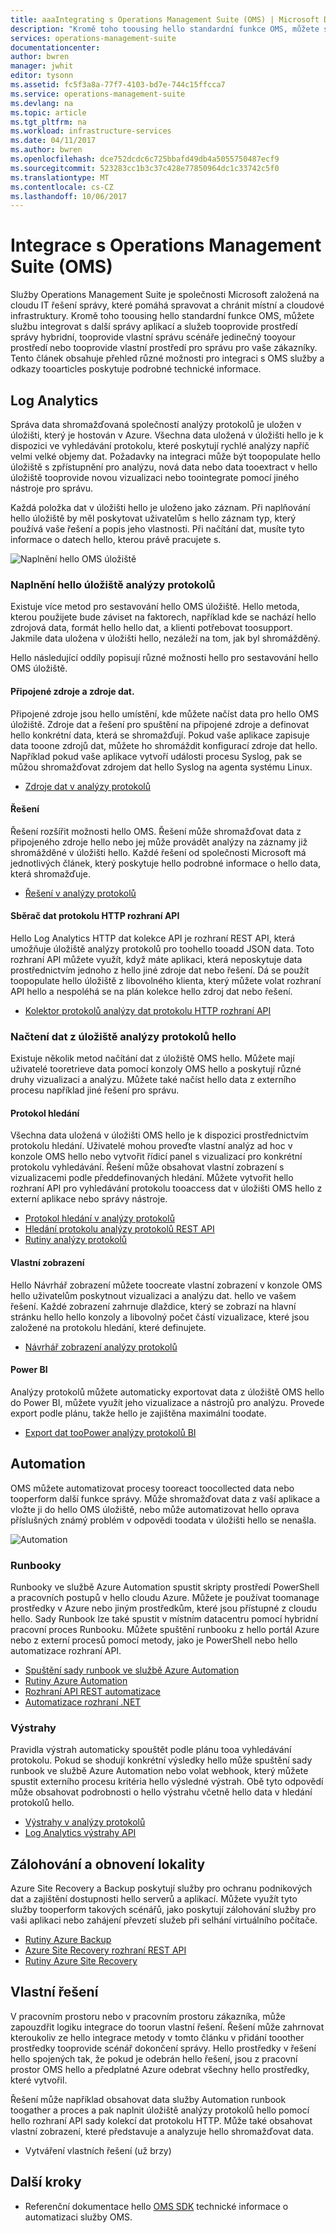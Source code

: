 ```yaml
---
title: aaaIntegrating s Operations Management Suite (OMS) | Microsoft Docs
description: "Kromě toho toousing hello standardní funkce OMS, můžete službu integrovat s další správy aplikací a služeb tooprovide prostředí správy hybridní, tooprovide vlastní správu scénáře jedinečný tooyour prostředí nebo tooprovide vlastní prostředí pro správu pro vaše zákazníky.  Tento článek obsahuje přehled různé možnosti pro integraci s OMS a propojuje tooarticles poskytuje podrobné technické informace."
services: operations-management-suite
documentationcenter: 
author: bwren
manager: jwhit
editor: tysonn
ms.assetid: fc5f3a8a-77f7-4103-bd7e-744c15ffcca7
ms.service: operations-management-suite
ms.devlang: na
ms.topic: article
ms.tgt_pltfrm: na
ms.workload: infrastructure-services
ms.date: 04/11/2017
ms.author: bwren
ms.openlocfilehash: dce752dcdc6c725bbafd49db4a5055750487ecf9
ms.sourcegitcommit: 523283cc1b3c37c428e77850964dc1c33742c5f0
ms.translationtype: MT
ms.contentlocale: cs-CZ
ms.lasthandoff: 10/06/2017
---
```

# <a name="integrating-with-operations-management-suite-oms"></a>Integrace s Operations Management Suite (OMS)
Služby Operations Management Suite je společnosti Microsoft založená na cloudu IT řešení správy, které pomáhá spravovat a chránit místní a cloudové infrastruktury.  Kromě toho toousing hello standardní funkce OMS, můžete službu integrovat s další správy aplikací a služeb tooprovide prostředí správy hybridní, tooprovide vlastní správu scénáře jedinečný tooyour prostředí nebo tooprovide vlastní prostředí pro správu pro vaše zákazníky.  Tento článek obsahuje přehled různé možnosti pro integraci s OMS služby a odkazy tooarticles poskytuje podrobné technické informace. 

## <a name="log-analytics"></a>Log Analytics
Správa data shromažďovaná společností analýzy protokolů je uložen v úložišti, který je hostován v Azure.  Všechna data uložená v úložišti hello je k dispozici ve vyhledávání protokolu, které poskytují rychlé analýzy napříč velmi velké objemy dat.  Požadavky na integraci může být toopopulate hello úložiště s zpřístupnění pro analýzu, nová data nebo data tooextract v hello úložiště tooprovide novou vizualizaci nebo toointegrate pomocí jiného nástroje pro správu.

Každá položka dat v úložišti hello je uloženo jako záznam.  Při naplňování hello úložiště by měl poskytovat uživatelům s hello záznam typ, který používá vaše řešení a popis jeho vlastnosti.  Při načítání dat, musíte tyto informace o datech hello, kterou právě pracujete s.

![Naplnění hello OMS úložiště](media/operations-management-suite-integration/repository.png)

### <a name="populate-hello-log-analytics-repository"></a>Naplnění hello úložiště analýzy protokolů
Existuje více metod pro sestavování hello OMS úložiště.  Hello metoda, kterou použijete bude záviset na faktorech, například kde se nachází hello zdrojová data, formát hello hello dat, a klienti potřebovat toosupport.  Jakmile data uložena v úložišti hello, nezáleží na tom, jak byl shromážděný.

Hello následující oddíly popisují různé možnosti hello pro sestavování hello OMS úložiště.

#### <a name="connected-sources-and-data-sources"></a>Připojené zdroje a zdroje dat.
Připojené zdroje jsou hello umístění, kde můžete načíst data pro hello OMS úložiště.  Zdroje dat a řešení pro spuštění na připojené zdroje a definovat hello konkrétní data, která se shromažďují.  Pokud vaše aplikace zapisuje data tooone zdrojů dat, můžete ho shromáždit konfigurací zdroje dat hello.  Například pokud vaše aplikace vytvoří události procesu Syslog, pak se můžou shromažďovat zdrojem dat hello Syslog na agenta systému Linux.

* [Zdroje dat v analýzy protokolů](../log-analytics/log-analytics-data-sources.md)

#### <a name="solutions"></a>Řešení
Řešení rozšířit možnosti hello OMS.  Řešení může shromažďovat data z připojeného zdroje hello nebo jej může provádět analýzy na záznamy již shromážděné v úložišti hello.  Každé řešení od společnosti Microsoft má jednotlivých článek, který poskytuje hello podrobné informace o hello data, která shromažďuje.

* [Řešení v analýzy protokolů](../log-analytics/log-analytics-add-solutions.md)

#### <a name="http-data-collector-api"></a>Sběrač dat protokolu HTTP rozhraní API
Hello Log Analytics HTTP dat kolekce API je rozhraní REST API, která umožňuje úložiště analýzy protokolů pro toohello tooadd JSON data.  Toto rozhraní API můžete využít, když máte aplikaci, která neposkytuje data prostřednictvím jednoho z hello jiné zdroje dat nebo řešení.  Dá se použít toopopulate hello úložiště z libovolného klienta, který můžete volat rozhraní API hello a nespoléhá se na plán kolekce hello zdroj dat nebo řešení.

* [Kolektor protokolů analýzy dat protokolu HTTP rozhraní API](../log-analytics/log-analytics-data-collector-api.md)

### <a name="retrieve-data-from-hello-log-analytics-repository"></a>Načtení dat z úložiště analýzy protokolů hello
Existuje několik metod načítání dat z úložiště OMS hello.  Můžete mají uživatelé tooretrieve data pomocí konzoly OMS hello a poskytují různé druhy vizualizaci a analýzu.  Můžete také načíst hello data z externího procesu například jiné řešení pro správu.

#### <a name="log-searches"></a>Protokol hledání
Všechna data uložená v úložišti OMS hello je k dispozici prostřednictvím protokolu hledání.  Uživatelé mohou proveďte vlastní analýz ad hoc v konzole OMS hello nebo vytvořit řídicí panel s vizualizací pro konkrétní protokolu vyhledávání.  Řešení může obsahovat vlastní zobrazení s vizualizacemi podle předdefinovaných hledání.  Můžete vytvořit hello rozhraní API pro vyhledávání protokolu tooaccess dat v úložišti OMS hello z externí aplikace nebo správy nástroje.  

* [Protokol hledání v analýzy protokolů](../log-analytics/log-analytics-log-searches.md)
* [Hledání protokolu analýzy protokolů REST API](../log-analytics/log-analytics-log-search-api.md)
* [Rutiny analýzy protokolů](https://msdn.microsoft.com/library/mt188224.aspx)

#### <a name="custom-views"></a>Vlastní zobrazení
Hello Návrhář zobrazení můžete toocreate vlastní zobrazení v konzole OMS hello uživatelům poskytnout vizualizaci a analýzu dat. hello ve vašem řešení.  Každé zobrazení zahrnuje dlaždice, který se zobrazí na hlavní stránku hello hello konzoly a libovolný počet částí vizualizace, které jsou založené na protokolu hledání, které definujete.

* [Návrhář zobrazení analýzy protokolů](../log-analytics/log-analytics-view-designer.md)

#### <a name="power-bi"></a>Power BI
Analýzy protokolů můžete automaticky exportovat data z úložiště OMS hello do Power BI, můžete využít jeho vizualizace a nástrojů pro analýzu.  Provede export podle plánu, takže hello je zajištěna maximální toodate. 

* [Export dat tooPower analýzy protokolů BI](../log-analytics/log-analytics-powerbi.md)

## <a name="automation"></a>Automation
OMS můžete automatizovat procesy tooreact toocollected data nebo tooperform další funkce správy.  Může shromažďovat data z vaší aplikace a vložte ji do hello OMS úložiště, nebo může automatizovat hello oprava příslušných známý problém v odpovědi toodata v úložišti hello se nenašla. 

![Automation](media/operations-management-suite-integration/automate.png)

### <a name="runbooks"></a>Runbooky
Runbooky ve službě Azure Automation spustit skripty prostředí PowerShell a pracovních postupů v hello cloudu Azure.  Můžete je používat toomanage prostředky v Azure nebo jiným prostředkům, které jsou přístupné z cloudu hello.  Sady Runbook lze také spustit v místním datacentru pomocí hybridní pracovní proces Runbooku.  Můžete spuštění runbooku z hello portál Azure nebo z externí procesů pomocí metody, jako je PowerShell nebo hello automatizace rozhraní API.

* [Spuštění sady runbook ve službě Azure Automation](../automation/automation-starting-a-runbook.md)
* [Rutiny Azure Automation](https://msdn.microsoft.com/library/dn690262.aspx)
* [Rozhraní API REST automatizace](https://msdn.microsoft.com/library/mt662285.aspx)
* [Automatizace rozhraní .NET](https://msdn.microsoft.com//library/mt465763.aspx)

### <a name="alerts"></a>Výstrahy
Pravidla výstrah automaticky spouštět podle plánu tooa vyhledávání protokolu.  Pokud se shodují konkrétní výsledky hello může spuštění sady runbook ve službě Azure Automation nebo volat webhook, který můžete spustit externího procesu kritéria hello výsledné výstrah.  Obě tyto odpovědí může obsahovat podrobnosti o hello výstrahu včetně hello data v hledání protokolů hello.

* [Výstrahy v analýzy protokolů](../log-analytics/log-analytics-alerts.md)
* [Log Analytics výstrahy API](../log-analytics/log-analytics-api-alerts.md)

## <a name="backup-and-site-recovery"></a>Zálohování a obnovení lokality
Azure Site Recovery a Backup poskytují služby pro ochranu podnikových dat a zajištění dostupnosti hello serverů a aplikací.  Můžete využít tyto služby tooperform takových scénářů, jako poskytují zálohování služby pro vaši aplikaci nebo zahájení převzetí služeb při selhání virtuálního počítače.

* [Rutiny Azure Backup](https://msdn.microsoft.com/library/mt619253.aspx)
* [Azure Site Recovery rozhraní REST API](https://msdn.microsoft.com/library/azure/mt750497.aspx)
* [Rutiny Azure Site Recovery](https://msdn.microsoft.com/library/mt637930.aspx)

## <a name="custom-solutions"></a>Vlastní řešení
V pracovním prostoru nebo v pracovním prostoru zákazníka, může zapouzdřit logiku integrace do toorun vlastní řešení.  Řešení může zahrnovat kteroukoliv ze hello integrace metody v tomto článku v přidání tooother prostředky tooprovide scénář dokončení správy.  Hello prostředky v řešení hello spojených tak, že pokud je odebrán hello řešení, jsou z pracovní prostor OMS hello a předplatné Azure odebrat všechny hello prostředky, které vytvořil.

Řešení může například obsahovat data služby Automation runbook toogather a proces a pak naplnit úložiště analýzy protokolů hello pomocí hello rozhraní API sady kolekcí dat protokolu HTTP.  Může také obsahovat vlastní zobrazení, které představuje a analyzuje hello shromažďovat data.  

* Vytváření vlastních řešení (už brzy)    

## <a name="next-steps"></a>Další kroky
* Referenční dokumentace hello [OMS SDK](operations-management-suite-sdk.md) technické informace o automatizaci služby OMS.  

